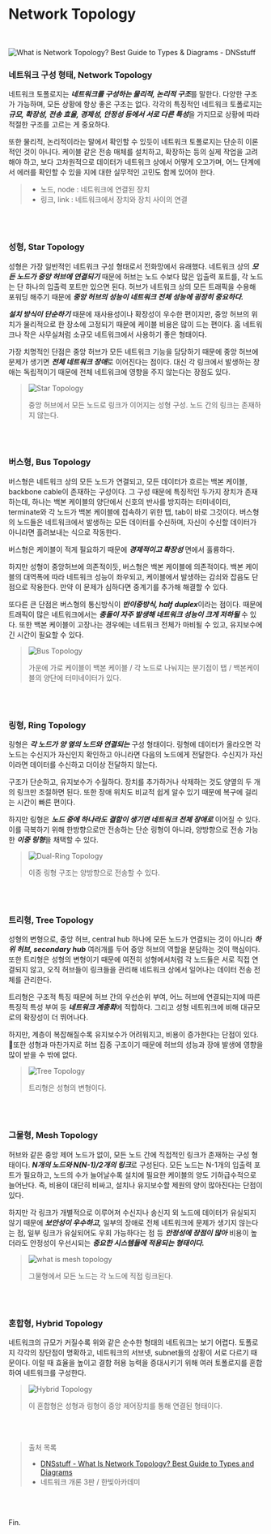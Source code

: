 # Network Topology

<br>

![What is Network Topology? Best Guide to Types & Diagrams - DNSstuff](hogeun.assets/network-topology-types.png)

### 네트워크 구성 형태, Network Topology

네트워크 토폴로지는 ***네트워크를 구성하는 물리적, 논리적 구조***를 말한다. 다양한 구조가 가능하며, 모든 상황에 항상 좋은 구조는 없다. 각각의 특징적인 네트워크 토폴로지는 ***규모, 확장성, 전송 효율, 경제성, 안정성 등에서 서로 다른 특성***을 가지므로 상황에 따라 적절한 구조를 고르는 게 중요하다.

또한 물리적, 논리적이라는 말에서 확인할 수 있듯이 네트워크 토폴로지는 단순히 이론적인 것이 아니다. 케이블 같은 전송 매체를 설치하고, 확장하는 등의 실제 작업을 고려해야 하고, 보다 고차원적으로 데이터가 네트워크 상에서 어떻게 오고가며, 어느 단계에서 에러를 확인할 수 있을 지에 대한 실무적인 고민도 함께 있어야 한다.

> * 노드, node : 네트워크에 연결된 장치
> * 링크, link : 네트워크에서 장치와 장치 사이의 연결

<br><br>

### 성형, Star Topology

성형은 가장 일반적인 네트워크 구성 형태로서 전화망에서 유래했다. 네트워크 상의 ***모든 노드가 중앙 허브에 연결되기*** 때문에 허브는 노드 수보다 많은 입출력 포트를, 각 노드는 단 하나의 입출력 포트만 있으면 된다. 허브가 네트워크 상의 모든 트래픽을 수용해 포워딩 해주기 때문에 ***중앙 허브의 성능이 네트워크 전체 성능에 굉장히 중요하다.***

***설치 방식이 단순하기*** 때문에 재사용성이나 확장성이 우수한 편이지만, 중앙 허브의 위치가 물리적으로 한 장소에 고정되기 때문에 케이블 비용은 많이 드는 편이다. 홈 네트워크나 작은 사무실처럼 소규모 네트워크에서 사용하기 좋은 형태이다.

가장 치명적인 단점은 중앙 허브가 모든 네트워크 기능을 담당하기 때문에 중앙 허브에 문제가 생기면 ***전체 네트워크 장애***로 이어진다는 점이다. 대신 각 링크에서 발생하는 장애는 독립적이기 때문에 전체 네트워크에 영향을 주지 않는다는 장점도 있다.

> ![Star Topology](hogeun.assets/Star-Topology-1024x536.jpg)
>
> 중앙 허브에서 모든 노드로 링크가 이어지는 성형 구성. 노드 간의 링크는 존재하지 않는다.

<br><br>

### 버스형, Bus Topology

버스형은 네트워크 상의 모든 노드가 연결되고, 모든 데이터가 흐르는 백본 케이블, backbone cable이 존재하는 구성이다. 그 구성 때문에 특징적인 두가지 장치가 존재하는데, 하나는 백본 케이블의 양단에서 신호의 반사를 방지하는 터미네이터, terminate와 각 노드가 백본 케이블에 접속하기 위한 탭, tab이 바로 그것이다. 버스형의 노드들은 네트워크에서 발생하는 모든 데이터를 수신하며, 자신이 수신할 데이터가 아니라면 흘려보내는 식으로 작동한다.

버스형은 케이블이 적게 필요하기 때문에 ***경제적이고 확장성*** 면에서 훌륭하다.

하지만 성형이 중앙허브에 의존적이듯, 버스형은 백본 케이블에 의존적이다. 백본 케이블의 대역폭에 따라 네트워크 성능이 좌우되고, 케이블에서 발생하는 감쇠와 잡음도 단점으로 작용한다. 만약 이 문제가 심하다면 중계기를 추가해 해결할 수 있다.

또다른 큰 단점은 버스형의 통신방식이 ***반이중방식, half duplex***이라는 점이다. 때문에 트래픽이 많은 네트워크에서는 ***충돌이 자주 발생해 네트워크 성능이 크게 저하될*** 수 있다. 또한 백본 케이블이 고장나는 경우에는 네트워크 전체가 마비될 수 있고, 유지보수에 긴 시간이 필요할 수 있다.

> ![Bus Topology](hogeun.assets/Bus-Topology-1024x536.jpg)
>
> 가운에 가로 케이블이 백본 케이블 / 각 노드로 나눠지는 분기점이 탭 / 백본케이블의 양단에 터미네이터가 있다.

<br><br>

### 링형, Ring Topology

링형은 ***각 노드가 양 옆의 노드와 연결되는*** 구성 형태이다. 링형에 데이터가 올라오면 각 노드는 수신지가 자신인지 확인하고 아니라면 다음의 노드에게 전달한다. 수신지가 자신이라면 데이터를 수신하고 더이상 전달하지 않는다.

구조가 단순하고, 유지보수가 수월하다. 장치를 추가하거나 삭제하는 것도 양옆의 두 개의 링크만 조절하면 된다. 또한 장애 위치도 비교적 쉽게 알수 있기 때문에 복구에 걸리는 시간이 빠른 편이다.

하지만 링형은 ***노드 중에 하나라도 결함이 생기면 네트워크 전체 장애로*** 이어질 수 있다. 이를 극복하기 위해 한방향으로만 전송하는 단순 링형이 아니라, 양방향으로 전송 가능한 ***이중 링형***을 채택할 수 있다.

> ![Dual-Ring Topology](hogeun.assets/Dual-Ring-Topology-1024x535.jpg)
>
> 이중 링형 구조는 양방향으로 전송할 수 있다.

<br><br>

### 트리형, Tree Topology

성형의 변형으로, 중앙 허브, central hub 하나에 모든 노드가 연결되는 것이 아니라 ***하위 허브, secondary hub*** 여러개를 두어 중앙 허브의 역할을 분담하는 것이 핵심이다. 또한 트리형은 성형의 변형이기 때문에 여전히 성형에서처럼 각 노드들은 서로 직접 연결되지 않고, 오직 허브들이 링크들을 관리해 네트워크 상에서 일어나는 데이터 전송 전체를 관리한다.

트리형은 구조적 특징 때문에 허브 간의 우선순위 부여, 어느 허브에 연결되는지에 따른 특징적 특성 부여 등 ***네트워크 계층화***에 적합하다. 그리고 성형 네트워크에 비해 대규모로의 확장성이 더 뛰어나다.

하지만, 계층이 복잡해질수록 유지보수가 어려워지고, 비용이 증가한다는 단점이 있다. 또한 성형과 마찬가지로 허브 집중 구조이기 때문에 허브의 성능과 장애 발생에 영향을 많이 받을 수 밖에 없다.

> ![Tree Topology](hogeun.assets/Tree-Topology-1024x536.jpg)
>
> 트리형은 성형의 변형이다.

<br><br>

### 그물형, Mesh Topology

허브와 같은 중앙 제어 노드가 없이, 모든 노드 간에 직접적인 링크가 존재하는 구성 형태이다. ***N개의 노드와 N(N-1)/2개의 링크***로 구성된다. 모든 노드는 N-1개의 입출력 포트가 필요하고, 노드의 수가 늘어날수록 설치에 필요한 케이블의 양도 기하급수적으로 늘어난다. 즉, 비용이 대단히 비싸고, 설치나 유지보수할 제원의 양이 많아진다는 단점이 있다.

하지만 각 링크가 개별적으로 이루어져 수신지나 송신지 외 노드에 데이터가 유실되지 않기 때문에 ***보안성이 우수하고,*** 일부의 장애로 전체 네트워크에 문제가 생기지 않는다는 점, 일부 링크가 유실되어도 우회 가능하다는 점 등 ***안정성에 장점이 많아*** 비용이 높더라도 안정성이 우선시되는 ***중요한 시스템들에 적용되는 형태이다.***

> ![what is mesh topology](hogeun.assets/what-is-mesh-topology-1024x536.png)
>
> 그물형에서 모든 노드는 각 노드에 직접 링크된다.

<br><br>

### 혼합형, Hybrid Topology

네트워크의 규모가 커질수록 위와 같은 순수한 형태의 네트워크는 보기 어렵다. 토폴로지 각각의 장단점이 명확하고, 네트워크의 서브넷, subnet들의 상황이 서로 다르기 때문이다. 이럴 때 효율을 높이고 결함 허용 능력을 증대시키기 위해 여러 토폴로지를 혼합하여 네트워크를 구성한다.

> ![Hybrid Topology](hogeun.assets/Hybrid-Topology-1024x536.jpg)
>
> 이 혼합형은 성형과 링형이 중앙 제어장치를 통해 연결된 형태이다.

<br><br>

> 출처 목록
>
> * [DNSstuff - What Is Network Topology? Best Guide to Types and Diagrams](https://www.dnsstuff.com/what-is-network-topology)
> * 네트워크 개론 3판 / 한빛아카데미

<br><br>

Fin.

